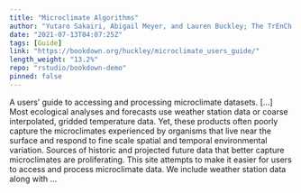 ```yaml
---
title: "Microclimate Algorithms"
author: "Yutaro Sakairi, Abigail Meyer, and Lauren Buckley; The TrEnCh Project, University of Washington"
date: "2021-07-13T04:07:25Z"
tags: [Guide]
link: "https://bookdown.org/huckley/microclimate_users_guide/"
length_weight: "13.2%"
repo: "rstudio/bookdown-demo"
pinned: false
---
```


A users’ guide to accessing and processing microclimate datasets. [...] Most ecological analyses and forecasts use weather station data or coarse interpolated, gridded temperature data. Yet, these products often poorly capture the microclimates experienced by organisms that live near the surface and respond to fine scale spatial and temporal environmental variation. Sources of historic and projected future data that better capture microclimates are proliferating. This site attempts to make it easier for users to access and process microclimate data. We include weather station data along with ...
